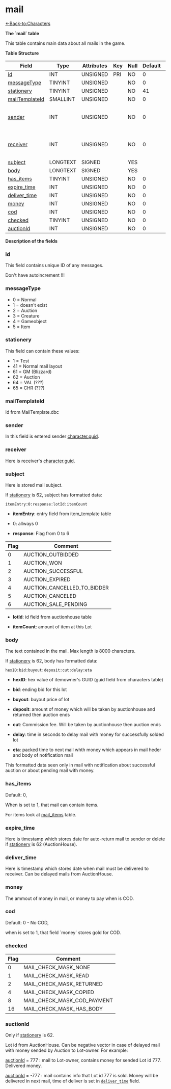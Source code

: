# mail

[<-Back-to:Characters](database-characters)

**The \`mail\` table**

This table contains main data about all mails in the game.

**Table Structure**

| Field               | Type     | Attributes | Key | Null | Default | Extra | Comment                            |
| ------------------- | -------- | ---------- | --- | ---- | ------- | ----- | ---------------------------------- |
| [id][1]             | INT      | UNSIGNED   | PRI | NO   | 0       |       | Identifier                         |
| [messageType][2]    | TINYINT  | UNSIGNED   |     | NO   | 0       |       |                                    |
| [stationery][3]     | TINYINT  | UNSIGNED   |     | NO   | 41      |       |                                    |
| [mailTemplateId][4] | SMALLINT | UNSIGNED   |     | NO   | 0       |       |                                    |
| [sender][5]         | INT      | UNSIGNED   |     | NO   | 0       |       | Character Global Unique Identifier |
| [receiver][6]       | INT      | UNSIGNED   |     | NO   | 0       |       | Character Global Unique Identifier |
| [subject][7]        | LONGTEXT | SIGNED     |     | YES  |         |       |                                    |
| [body][8]           | LONGTEXT | SIGNED     |     | YES  |         |       |                                    |
| [has_items][9]      | TINYINT  | UNSIGNED   |     | NO   | 0       |       |                                    |
| [expire_time][10]   | INT      | UNSIGNED   |     | NO   | 0       |       |                                    |
| [deliver_time][11]  | INT      | UNSIGNED   |     | NO   | 0       |       |                                    |
| [money][12]         | INT      | UNSIGNED   |     | NO   | 0       |       |                                    |
| [cod][13]           | INT      | UNSIGNED   |     | NO   | 0       |       |                                    |
| [checked][14]       | TINYINT  | UNSIGNED   |     | NO   | 0       |       |                                    |
| [auctionId][14]     | INT      | UNSIGNED   |     | NO   | 0       |       |                                    |

[1]: #id
[2]: #messagetype
[3]: #stationery
[4]: #mailtemplateid
[5]: #sender
[6]: #receiver
[7]: #subject
[8]: #body
[9]: #hasitems
[10]: #expiretime
[11]: #delivertime
[12]: #money
[13]: #cod
[14]: #checked
[15]: #auctionid

**Description of the fields**

### id

This field contains unique ID of any messages.

Don't have autoincrement !!!

### messageType

-   0 = Normal
-   1 = doesn't exist
-   2 = Auction
-   3 = Creature
-   4 = Gameobject
-   5 = Item

### stationery

This field can contain these values:

-   1 = Test
-   41 = Normal mail layout
-   61 = GM (Blizzard)
-   62 = Auction
-   64 = VAL (???)
-   65 = CHR (???)

### mailTemplateId

Id from MailTemplate.dbc

### sender

In this field is entered sender [character.guid](characters#guid).

### receiver

Here is receiver's [character.guid](characters#guid).

### subject

Here is stored mail subject.

If [stationery][3] is 62, subject has formatted data:

`itemEntry:0:response:lotId:itemCount`

-    **itemEntry**: entry field from item_template table

-    0: allways 0

-    **response**: Flag from 0 to 6

| Flag | Comment                     |
| ---- | --------------------------- |
| 0    | AUCTION_OUTBIDDED           |
| 1    | AUCTION_WON                 |
| 2    | AUCTION_SUCCESSFUL          |
| 3    | AUCTION_EXPIRED             |
| 4    | AUCTION_CANCELLED_TO_BIDDER |
| 5    | AUCTION_CANCELED            |
| 6    | AUCTION_SALE_PENDING        |

-    **lotId**: id field from auctionhouse table

-    **itemCount**: amount of item at this Lot


### body

The text contained in the mail. Max length is 8000 characters.

If [stationery][3] is 62, body has formatted data:

`hexID:bid:buyout:deposit:cut:delay:eta`

-    **hexID**: hex value of itemowner's GUID (guid field from characters table)

-    **bid**: ending bid for this lot

-    **buyout**: buyout price of lot

-    **deposit**: amount of money which will be taken by auctionhouse and returned then auction ends

-    **cut**: Commission fee. Will be taken by auctionhouse then auction ends

-    **delay**: time in seconds to delay mail with money for successfully solded lot

-    **eta**: packed time to next mail whth money which appears in mail heder and body of notification mail

This formatted data seen only in mail with notification about successful auction or about pending mail with money.



### has_items

Default: 0,

When is set to 1, that mail can contain items.

For items look at [mail\_items](mail-items) table.

### expire\_time

Here is timestamp which stores date for auto-return mail to sender or delete if [stationery][3] is 62 (AuctionHouse).

### deliver\_time

Here is timestamp which stores date when mail must be delivered to receiver. Can be delayed mails from AuctionHouse.

### money

The ammout of money in mail, or money to pay when is COD.

### cod

Default: 0 - No COD,

when is set to 1, that field \`money\` stores gold for COD.

### checked

| Flag | Comment                     |
| ---- | --------------------------- |
| 0    | MAIL_CHECK_MASK_NONE        |
| 1    | MAIL_CHECK_MASK_READ        |
| 2    | MAIL_CHECK_MASK_RETURNED    |
| 4    | MAIL_CHECK_MASK_COPIED      |
| 8    | MAIL_CHECK_MASK_COD_PAYMENT |
| 16   | MAIL_CHECK_MASK_HAS_BODY    |

### auctionId

Only if [stationery][3] is 62.

Lot id from AuctionHouse. Can be negative vector in case of delayed mail with money sended by Auction to Lot-owner.
For example: 

[auctionId][14] = 777 : mail to Lot-owner, contains money for sended Lot id 777. Delivered money.

[auctionId][14] = -777 : mail contains info that Lot id 777 is sold. Money will be delivered in next mail, time of deliver is set in [`deliver_time`][11] field.
